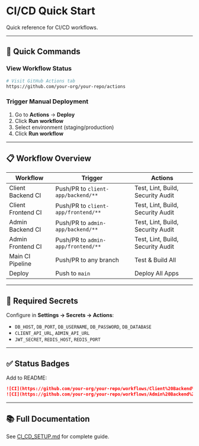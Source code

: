 # CI/CD Quick Start

Quick reference for CI/CD workflows.

---

## 🚀 Quick Commands

### View Workflow Status

```bash
# Visit GitHub Actions tab
https://github.com/your-org/your-repo/actions
```

### Trigger Manual Deployment

1. Go to **Actions** → **Deploy**
2. Click **Run workflow**
3. Select environment (staging/production)
4. Click **Run workflow**

---

## 📋 Workflow Overview

| Workflow           | Trigger                             | Actions                           |
| ------------------ | ----------------------------------- | --------------------------------- |
| Client Backend CI  | Push/PR to `client-app/backend/**`  | Test, Lint, Build, Security Audit |
| Client Frontend CI | Push/PR to `client-app/frontend/**` | Test, Lint, Build, Security Audit |
| Admin Backend CI   | Push/PR to `admin-app/backend/**`   | Test, Lint, Build, Security Audit |
| Admin Frontend CI  | Push/PR to `admin-app/frontend/**`  | Test, Lint, Build, Security Audit |
| Main CI Pipeline   | Push/PR to any branch               | Test & Build All                  |
| Deploy             | Push to `main`                      | Deploy All Apps                   |

---

## 🔐 Required Secrets

Configure in **Settings → Secrets → Actions**:

- `DB_HOST`, `DB_PORT`, `DB_USERNAME`, `DB_PASSWORD`, `DB_DATABASE`
- `CLIENT_API_URL`, `ADMIN_API_URL`
- `JWT_SECRET`, `REDIS_HOST`, `REDIS_PORT`

---

## ✅ Status Badges

Add to README:

```markdown
![CI](https://github.com/your-org/your-repo/workflows/Client%20Backend%20CI/badge.svg)
![CI](https://github.com/your-org/your-repo/workflows/Admin%20Backend%20CI/badge.svg)
```

---

## 📚 Full Documentation

See [CI_CD_SETUP.md](CI_CD_SETUP.md) for complete guide.
